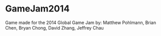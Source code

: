 GameJam2014
===========

Game made for the 2014 Global Game Jam by: Matthew Pohlmann, Brian Chen, Bryan Chong, David Zhang, Jeffrey Chau
